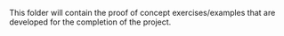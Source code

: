 This folder will contain the proof of concept exercises/examples that are developed for the completion of the project.
